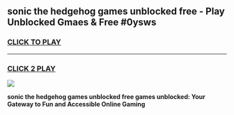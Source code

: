 
## sonic the hedgehog games unblocked free - Play Unblocked Gmaes & Free #0ysws
<h3>
<a href="https://news.freeplayer.one?title=sonic_the_hedgehog_games_unblocked_free&ref=26F">CLICK TO PLAY</a></h3>
<hr>

<h3>
<a href="https://news.freeplayer.one?title=sonic_the_hedgehog_games_unblocked_free&ref=26F">CLICK 2 PLAY</a>
  
</h3>

<a href="https://news.freeplayer.one?title=sonic_the_hedgehog_games_unblocked_free&ref=26F/"><img src="https://clearcache.store/games.png"></a>


**sonic the hedgehog games unblocked free games unblocked: Your Gateway to Fun and Accessible Online Gaming**
